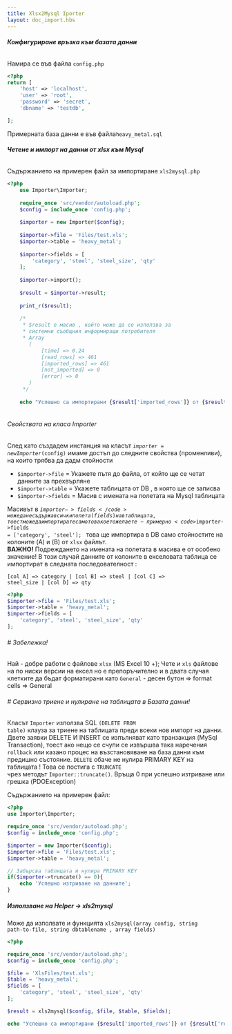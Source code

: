 ```yaml
---
title: Xlsx2Mysql Iporter
layout: doc_import.hbs
---
```

###### <b>Конфигуриране връзка към базата данни</b>

Намира се във файла <code>config.php</code>
```php
<?php
return [
    'host' => 'localhost',
    'user' => 'root',
    'password' => 'secret',
    'dbname' => 'testdb',

];
```
Примерната база данни е във файла<code>heavy_metal.sql</code>  

###### <b>Четене и импорт на данни от xlsx към Mysql</b>

Съдържанието на примерен файл за импортиране <code>xls2mysql.php</code>

```php
<?php
    use Importer\Importer;
    
    require_once 'src/vendor/autoload.php';
    $config = include_once 'config.php';
    
    $importer = new Importer($config);
    
    $importer->file = 'Files/test.xls';
    $importer->table = 'heavy_metal';
    
    $importer->fields = [
        'category', 'steel', 'steel_size', 'qty'
    ];
    
    $importer->import();
    
    $result = $importer->result;
    
    print_r($result);
    
    /*
     * $result е масив , който може да се използва за 
     * системни съобщния информиращи потребителя
     * Array
       (
           [time] => 0.24
           [read_rows] => 461
           [imported_rows] => 461
           [not_imported] => 0
           [error] => 0
       )
     */
    
    echo "Успешно са импортирани {$result['imported_rows']} от {$result['read_rows']} прочетени !";
    
```

###### Свойствата на класа Importer
След като създадем инстанция на класът <code>$importer = new Importer($config)</code> имаме достъп до следните
свойства (променливи), на които трябва да дадм стойности     
    
* <code>$importer->file</code> = Укажете пътя до файла, от който ще се четат данните за прехвърляне
* <code>$importer->table</code> = Укажете таблицата от DB , в която ще се записва
* <code>$importer->fields</code> = Масив с имената на полетата на Mysql таблицата  

Масивът в <code>$importer->fields</code> може да не съдържа всички полета (fields) на в таблицата, 
тоест може да импортирате само това което желаете - примерно 
<code>$importer->fields = ['category', 'steel']; </code> това ще импортира в DB само стойностите на колоните 
(A) и (B) от <code>xlsx</code> файлът.  
<b>ВАЖНО!</b> Подреждането на имената на полетата в масива е от особено значение! В този случай данните от
колоните в екселовата таблица се импортират в следната последователност :  

<code>[col A] => category | [col B] => steel | [col C] => steel_size | [col D] => qty</code>

```php
<?php
$importer->file = 'Files/test.xls';
$importer->table = 'heavy_metal';
$importer->fields = [
    'category', 'steel', 'steel_size', 'qty'
];
```

###### \# Забележка!
Най - добре работи с файлове <code>xlsx</code> (MS Excel 10 +);
Чете и <code>xls</code> файлове на по ниски версии на ексел но е препоръчително и в двата случая клетките
да бъдат форматирани като <code>General</code> - десен бутон => format cells => General  

###### \# Сервизно триене и нулиране на таблицата в Базата данни!
Класът <code>Importer</code> използва SQL <code>(DELETE FROM table)</code> клауза за триене на таблицата преди всеки нов 
импорт на данни. Двете заявки DELETE И INSERT се изпълняват като транзакция (MySql Transaction), тоест ако нещо се счупи 
се извършва така наречения <code>rollback</code> или казано процес на възстановяване на база данни към 
предишно състояние. <code>DELETE</code> обаче не нулира PRIMARY KEY на таблицата ! Това се постига с <code>TRUNCATE</code>  
чрез методът <code>Importer::truncate()</code>. Връща 0 при успешно изтриване или грешка (PDOException)  
  
Съдържанието на примерен файл:

```php
<?php
use Importer\Importer;

require_once 'src/vendor/autoload.php';
$config = include_once 'config.php';

$importer = new Importer($config);
$importer->file = 'Files/test.xls';
$importer->table = 'heavy_metal';

// Забърсва таблицата и нулира PRIMARY KEY
if($importer->truncate() == 0){
    echo 'Успешно изтриване на данните';
}
```

##### Използване на Helper -> xls2mysql
Може да изполвате и функцията <code>xls2mysql(array config, string path-to-file, string dbtablename , array fields)</code>

```php
<?php

require_once 'src/vendor/autoload.php';
$config = include_once 'config.php';

$file = 'XlsFiles/test.xls';
$table = 'heavy_metal';
$fields = [
    'category', 'steel', 'steel_size', 'qty'
];

$result = xls2mysql($config, $file, $table, $fields);

echo "Успешно са импортирани {$result['imported_rows']} от {$result['read_rows']} прочетени !";
```